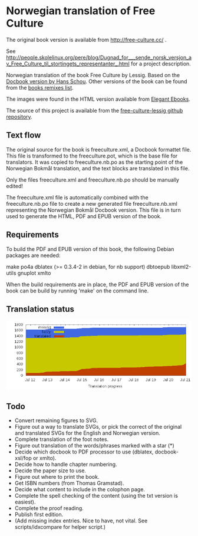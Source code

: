 Norwegian translation of Free Culture
=====================================

The original book version is available from http://free-culture.cc/ .

See
http://people.skolelinux.org/pere/blog/Dugnad_for___sende_norsk_versjon_av_Free_Culture_til_stortingets_representanter_.html
for a project description.

Norwegian translation of the book Free Culture by Lessig.  Based on
the <a href="http://www.sslug.dk/~chlor/lessig/">Docbook version by
Hans Schou</a>.  Other versions of the book can be found from the
<a href="http://free-culture.cc/remixes/">books remixes list</a>.

The images were found in the HTML version available from
<a href="http://www.ibiblio.org/ebooks/Lessig/index.html">Elegant
Ebooks</a>.

The source of this project is available from the
<a href="https://github.com/petterreinholdtsen/free-culture-lessig">free-culture-lessig
github repository</a>.


Text flow
---------

The original source for the book is freeculture.xml, a Docbook
formattet file.  This file is transformed to the freeculture.pot,
which is the base file for translators.  It was copied to
freeculture.nb.po as the starting point of the Norwegian Bokmål
translation, and the text blocks are translated in this file.

Only the files freeculture.xml and freeculture.nb.po should be
manually edited!

The freeculture.xml file is automatically combined with the
freeculture.nb.po file to create a new generated file
freeculture.nb.xml representing the Norwegian Bokmål Docbook version.
This file is in turn used to generate the HTML, PDF and EPUB version
of the book.

Requirements
------------

To build the PDF and EPUB version of this book, the following Debian
packages are needed:

  make
  po4a
  dblatex (>= 0.3.4-2 in debian, for nb support)
  dbtoepub
  libxml2-utils
  gnuplot
  xmlto

When the build requirements are in place, the PDF and EPUB version of
the book can be build by running 'make' on the command line.

Translation status
------------------

<img src="https://github.com/petterreinholdtsen/free-culture-lessig/raw/master/progress.png">

Todo
----

 * Convert remaining figures to SVG.
 * Figure out a way to translate SVGs, or pick the correct of the
   original and translated SVGs for the English and Norwegian version.
 * Complete translation of the foot notes.
 * Figure out translation of the words/phrases marked with a star (*)
 * Decide which docbook to PDF processor to use (dblatex,
   docbook-xsl/fop or xmlto).
 * Decide how to handle chapter numbering.
 * Decide the paper size to use.
 * Figure out where to print the book.
 * Get ISBN numbers (from Thomas Gramstad).
 * Decide what content to include in the colophon page.
 * Complete the spell checking of the content (using the txt version
   is easiest).
 * Complete the proof reading.
 * Publish first edition.
 * (Add missing index entries.  Nice to have, not vital.  See
   scripts/idxcompare for helper script.)
